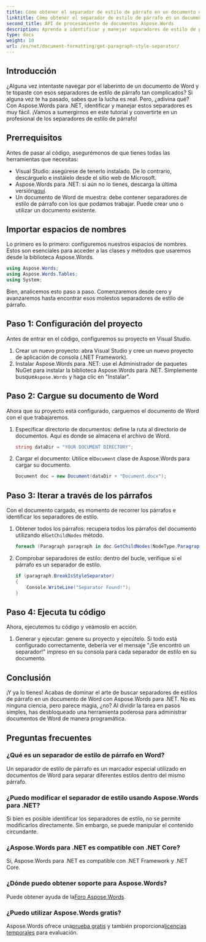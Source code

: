 ```yaml
---
title: Cómo obtener el separador de estilo de párrafo en un documento de Word
linktitle: Cómo obtener el separador de estilo de párrafo en un documento de Word
second_title: API de procesamiento de documentos Aspose.Words
description: Aprenda a identificar y manejar separadores de estilo de párrafo en documentos de Word usando Aspose.Words para .NET con este completo tutorial paso a paso.
type: docs
weight: 10
url: /es/net/document-formatting/get-paragraph-style-separator/
---
```


## Introducción

¿Alguna vez intentaste navegar por el laberinto de un documento de Word y te topaste con esos separadores de estilo de párrafo tan complicados? Si alguna vez te ha pasado, sabes que la lucha es real. Pero, ¿adivina qué? Con Aspose.Words para .NET, identificar y manejar estos separadores es muy fácil. ¡Vamos a sumergirnos en este tutorial y convertirte en un profesional de los separadores de estilo de párrafo!

## Prerrequisitos

Antes de pasar al código, asegurémonos de que tienes todas las herramientas que necesitas:

- Visual Studio: asegúrese de tenerlo instalado. De lo contrario, descárguelo e instálelo desde el sitio web de Microsoft.
- Aspose.Words para .NET: si aún no lo tienes, descarga la última versión[aquí](https://releases.aspose.com/words/net/).
- Un documento de Word de muestra: debe contener separadores de estilo de párrafo con los que podamos trabajar. Puede crear uno o utilizar un documento existente.

## Importar espacios de nombres

Lo primero es lo primero: configuremos nuestros espacios de nombres. Estos son esenciales para acceder a las clases y métodos que usaremos desde la biblioteca Aspose.Words.

```csharp
using Aspose.Words;
using Aspose.Words.Tables;
using System;
```

Bien, analicemos esto paso a paso. Comenzaremos desde cero y avanzaremos hasta encontrar esos molestos separadores de estilo de párrafo.

## Paso 1: Configuración del proyecto

Antes de entrar en el código, configuremos su proyecto en Visual Studio.

1. Crear un nuevo proyecto: abra Visual Studio y cree un nuevo proyecto de aplicación de consola (.NET Framework).
2.  Instalar Aspose.Words para .NET: use el Administrador de paquetes NuGet para instalar la biblioteca Aspose.Words para .NET. Simplemente busque`Aspose.Words` y haga clic en "Instalar".

## Paso 2: Cargue su documento de Word

Ahora que su proyecto está configurado, carguemos el documento de Word con el que trabajaremos.

1. Especificar directorio de documentos: define la ruta al directorio de documentos. Aquí es donde se almacena el archivo de Word.

    ```csharp
    string dataDir = "YOUR DOCUMENT DIRECTORY";
    ```

2.  Cargar el documento: Utilice el`Document` clase de Aspose.Words para cargar su documento.

    ```csharp
    Document doc = new Document(dataDir + "Document.docx");
    ```

## Paso 3: Iterar a través de los párrafos

Con el documento cargado, es momento de recorrer los párrafos e identificar los separadores de estilo.

1.  Obtener todos los párrafos: recupera todos los párrafos del documento utilizando el`GetChildNodes` método.

    ```csharp
    foreach (Paragraph paragraph in doc.GetChildNodes(NodeType.Paragraph, true))
    ```

2. Comprobar separadores de estilo: dentro del bucle, verifique si el párrafo es un separador de estilo.

    ```csharp
    if (paragraph.BreakIsStyleSeparator)
    {
        Console.WriteLine("Separator Found!");
    }
    ```

## Paso 4: Ejecuta tu código

Ahora, ejecutemos tu código y veámoslo en acción.

1. Generar y ejecutar: genere su proyecto y ejecútelo. Si todo está configurado correctamente, debería ver el mensaje "¡Se encontró un separador!" impreso en su consola para cada separador de estilo en su documento.

## Conclusión

¡Y ya lo tienes! Acabas de dominar el arte de buscar separadores de estilos de párrafo en un documento de Word con Aspose.Words para .NET. No es ninguna ciencia, pero parece magia, ¿no? Al dividir la tarea en pasos simples, has desbloqueado una herramienta poderosa para administrar documentos de Word de manera programática.

## Preguntas frecuentes

### ¿Qué es un separador de estilo de párrafo en Word?
Un separador de estilo de párrafo es un marcador especial utilizado en documentos de Word para separar diferentes estilos dentro del mismo párrafo.

### ¿Puedo modificar el separador de estilo usando Aspose.Words para .NET?
Si bien es posible identificar los separadores de estilo, no se permite modificarlos directamente. Sin embargo, se puede manipular el contenido circundante.

### ¿Aspose.Words para .NET es compatible con .NET Core?
Sí, Aspose.Words para .NET es compatible con .NET Framework y .NET Core.

### ¿Dónde puedo obtener soporte para Aspose.Words?
 Puede obtener ayuda de la[Foro Aspose.Words](https://forum.aspose.com/c/words/8).

### ¿Puedo utilizar Aspose.Words gratis?
 Aspose.Words ofrece una[prueba gratis](https://releases.aspose.com/) y también proporciona[licencias temporales](https://purchase.aspose.com/temporary-license/) para evaluación.